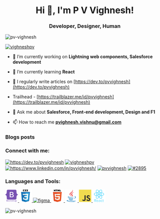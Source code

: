 <h1 align="center">Hi 👋, I'm P V Vighnesh!</h1>
<h3 align="center">Developer, Designer, Human</h3>

<p align="left"> <img src="https://komarev.com/ghpvc/?username=pv-vighnesh&label=Profile%20views&color=0e75b6&style=flat" alt="pv-vighnesh" /> </p>

<p align="left"> <a href="https://twitter.com/vighneshpv" target="blank"><img src="https://img.shields.io/twitter/follow/vighneshpv?logo=twitter&style=for-the-badge" alt="vighneshpv" /></a> </p>

- 🔭 I’m currently working on **Lightning web components, Salesforce development**

- 🌱 I’m currently learning **React**

- 📝 I regularly write articles on [https://dev.to/pvvighnesh](https://dev.to/pvvighnesh)

- Trailhead - [https://trailblazer.me/id/pvvighnesh](https://trailblazer.me/id/pvvighnesh)

- 💬 Ask me about **Salesforce, Front-end development, Design and F1**

- 📫 How to reach me **pvighnesh.vishnu@gmail.com**

### Blogs posts
<!-- BLOG-POST-LIST:START -->
<!-- BLOG-POST-LIST:END -->

<h3 align="left">Connect with me:</h3>
<p align="left">
<a href="https://dev.to/https://dev.to/pvvighnesh" target="blank"><img align="center" src="https://raw.githubusercontent.com/rahuldkjain/github-profile-readme-generator/master/src/images/icons/Social/devto.svg" alt="https://dev.to/pvvighnesh" height="30" width="40" /></a>
<a href="https://twitter.com/vighneshpv" target="blank"><img align="center" src="https://raw.githubusercontent.com/rahuldkjain/github-profile-readme-generator/master/src/images/icons/Social/twitter.svg" alt="vighneshpv" height="30" width="40" /></a>
<a href="https://linkedin.com/in/https://www.linkedin.com/in/pvvighnesh/" target="blank"><img align="center" src="https://raw.githubusercontent.com/rahuldkjain/github-profile-readme-generator/master/src/images/icons/Social/linked-in-alt.svg" alt="https://www.linkedin.com/in/pvvighnesh/" height="30" width="40" /></a>
<a href="https://instagram.com/pvvighnesh" target="blank"><img align="center" src="https://raw.githubusercontent.com/rahuldkjain/github-profile-readme-generator/master/src/images/icons/Social/instagram.svg" alt="pvvighnesh" height="30" width="40" /></a>
<a href="https://discord.gg/#2895" target="blank"><img align="center" src="https://raw.githubusercontent.com/rahuldkjain/github-profile-readme-generator/master/src/images/icons/Social/discord.svg" alt="#2895" height="30" width="40" /></a>
</p>

<h3 align="left">Languages and Tools:</h3>
<p align="left"> <a href="https://getbootstrap.com" target="_blank" rel="noreferrer"> <img src="https://raw.githubusercontent.com/devicons/devicon/master/icons/bootstrap/bootstrap-plain-wordmark.svg" alt="bootstrap" width="40" height="40"/> </a> <a href="https://www.w3schools.com/css/" target="_blank" rel="noreferrer"> <img src="https://raw.githubusercontent.com/devicons/devicon/master/icons/css3/css3-original-wordmark.svg" alt="css3" width="40" height="40"/> </a> <a href="https://www.figma.com/" target="_blank" rel="noreferrer"> <img src="https://www.vectorlogo.zone/logos/figma/figma-icon.svg" alt="figma" width="40" height="40"/> </a> <a href="https://www.w3.org/html/" target="_blank" rel="noreferrer"> <img src="https://raw.githubusercontent.com/devicons/devicon/master/icons/html5/html5-original-wordmark.svg" alt="html5" width="40" height="40"/> </a> <a href="https://www.java.com" target="_blank" rel="noreferrer"> <img src="https://raw.githubusercontent.com/devicons/devicon/master/icons/java/java-original.svg" alt="java" width="40" height="40"/> </a> <a href="https://developer.mozilla.org/en-US/docs/Web/JavaScript" target="_blank" rel="noreferrer"> <img src="https://raw.githubusercontent.com/devicons/devicon/master/icons/javascript/javascript-original.svg" alt="javascript" width="40" height="40"/> </a> <a href="https://reactjs.org/" target="_blank" rel="noreferrer"> <img src="https://raw.githubusercontent.com/devicons/devicon/master/icons/react/react-original-wordmark.svg" alt="react" width="40" height="40"/> </a> </p>

<p><img align="center" src="https://github-readme-stats.vercel.app/api/top-langs?username=pv-vighnesh&show_icons=true&locale=en&layout=compact" alt="pv-vighnesh" /></p>
